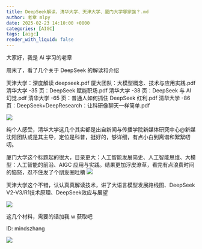 ```yaml
---
title: DeepSeek解读，清华大学、天津大学、厦门大学哪家强？.md
author: 老章 mlpy
date: 2025-02-23 14:10:00 +0800
categories: [AIGC]
tags: [aigc]
render_with_liquid: false
---
```



大家好，我是 Ai 学习的老章

周末了，看了几个关于 DeepSeek 的解读和介绍

天津大学：深度解读 deepseek.pdf
厦大团队：大模型概念、技术与应用实践.pdf
清华大学 -35 页：DeepSeek 赋能职场.pdf
清华大学 -38 页：DeepSeek 与 AI 幻觉.pdf
清华大学 -65 页：普通人如何抓住 DeepSeek 红利.pdf
清华大学 -86 页：DeepSeek+DeepResearch：让科研像聊天一样简单.pdf

![](https://r2.zhanglearning.com/blog/2025/02/9341ebc68a484247f30690a197f381a5.png)

纯个人感受，清华大学这几个其实都是出自新闻与传播学院新媒体研究中心@新媒沈阳团队或是其主导，定位是科普，挺好的，够详细，有点小白到离谱和絮絮叨叨。

厦门大学这个标题起的很大，目录更大：人工智能发展简史、人工智能思维、大模型：人工智能的前沿、AIGC 应用与实践。结果更加浮皮潦草，看完有点浪费时间的恼怒，忍不住发了个朋友圈吐槽
![](https://r2.zhanglearning.com/blog/2025/02/5468a71b40a9827d265593e98ce11117.png)


天津大学这个不错，认认真真解读技术，讲了大语言模型发展路线图、DeepSeek V2-V3/R1技术原理、DeepSeek效应与展望

![](https://r2.zhanglearning.com/blog/2025/02/4bfd29429769a6a63c3882633f6332f4.png)

这几个材料，需要的话加我 w 获取吧

ID: mindszhang


![](https://r2.zhanglearning.com/blog/2025/02/66187757eae762cc11710770365bafa0.png)
